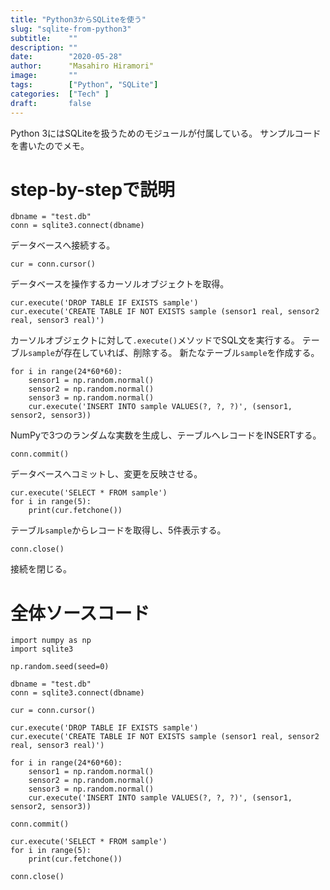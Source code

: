 ```yaml
---
title: "Python3からSQLiteを使う"
slug: "sqlite-from-python3"
subtitle:    ""
description: ""
date:        "2020-05-28"
author:      "Masahiro Hiramori"
image:       ""
tags:        ["Python", "SQLite"]
categories:  ["Tech" ]
draft:       false
---
```


Python 3にはSQLiteを扱うためのモジュールが付属している。
サンプルコードを書いたのでメモ。

# step-by-stepで説明

```python3
dbname = "test.db"
conn = sqlite3.connect(dbname)
```
データベースへ接続する。

```python3
cur = conn.cursor()
```
データベースを操作するカーソルオブジェクトを取得。


```python3
cur.execute('DROP TABLE IF EXISTS sample')
cur.execute('CREATE TABLE IF NOT EXISTS sample (sensor1 real, sensor2 real, sensor3 real)')
```
カーソルオブジェクトに対して`.execute()`メソッドでSQL文を実行する。
テーブル`sample`が存在していれば、削除する。
新たなテーブル`sample`を作成する。

```python3
for i in range(24*60*60):
    sensor1 = np.random.normal()
    sensor2 = np.random.normal()
    sensor3 = np.random.normal()
    cur.execute('INSERT INTO sample VALUES(?, ?, ?)', (sensor1, sensor2, sensor3))
```
NumPyで3つのランダムな実数を生成し、テーブルへレコードをINSERTする。

```python3
conn.commit()
```
データベースへコミットし、変更を反映させる。

```python3
cur.execute('SELECT * FROM sample')
for i in range(5):
    print(cur.fetchone())
```
テーブル`sample`からレコードを取得し、5件表示する。

```python3
conn.close()
```
接続を閉じる。

# 全体ソースコード

```python3
import numpy as np
import sqlite3

np.random.seed(seed=0)

dbname = "test.db"
conn = sqlite3.connect(dbname)

cur = conn.cursor()

cur.execute('DROP TABLE IF EXISTS sample')
cur.execute('CREATE TABLE IF NOT EXISTS sample (sensor1 real, sensor2 real, sensor3 real)')

for i in range(24*60*60):
    sensor1 = np.random.normal()
    sensor2 = np.random.normal()
    sensor3 = np.random.normal()
    cur.execute('INSERT INTO sample VALUES(?, ?, ?)', (sensor1, sensor2, sensor3))

conn.commit()

cur.execute('SELECT * FROM sample')
for i in range(5):
    print(cur.fetchone())

conn.close()
```
